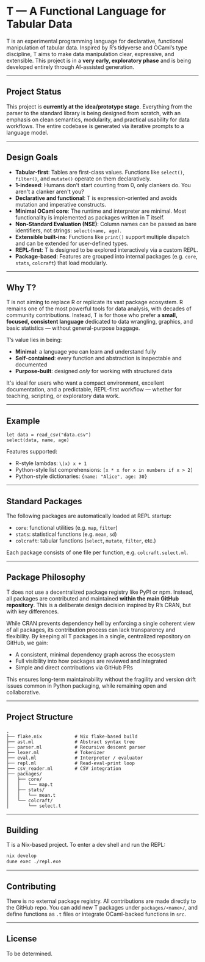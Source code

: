 # T — A Functional Language for Tabular Data

T is an experimental programming language for declarative, functional manipulation of tabular data. Inspired by R’s tidyverse and OCaml’s type discipline, T aims to make data manipulation clear, expressive, and extensible. This project is in a **very early, exploratory phase** and is being developed entirely through AI-assisted generation.

---

## Project Status

This project is **currently at the idea/prototype stage**. Everything from the parser to the standard library is being designed from scratch, with an emphasis on clean semantics, modularity, and practical usability for data workflows. The entire codebase is generated via iterative prompts to a language model.

---

## Design Goals

- **Tabular-first**: Tables are first-class values. Functions like `select()`, `filter()`, and `mutate()` operate on them declaratively.
- **1-indexed**: Humans don't start counting from 0, only clankers do. You aren't a clanker aren't you?
- **Declarative and functional**: T is expression-oriented and avoids mutation and imperative constructs.
- **Minimal OCaml core**: The runtime and interpreter are minimal. Most functionality is implemented as packages written in T itself.
- **Non-Standard Evaluation (NSE)**: Column names can be passed as bare identifiers, not strings: `select(name, age)`.
- **Extensible built-ins**: Functions like `print()` support multiple dispatch and can be extended for user-defined types.
- **REPL-first**: T is designed to be explored interactively via a custom REPL.
- **Package-based**: Features are grouped into internal packages (e.g. `core`, `stats`, `colcraft`) that load modularly.

---

## Why T?

T is not aiming to replace R or replicate its vast package ecosystem. R remains one of the most powerful tools for data analysis, with decades of community contributions. Instead, T is for those who prefer a **small, focused, consistent language** dedicated to data wrangling, graphics, and basic statistics — without general-purpose baggage.

T’s value lies in being:

- **Minimal**: a language you can learn and understand fully
- **Self-contained**: every function and abstraction is inspectable and documented
- **Purpose-built**: designed *only* for working with structured data

It's ideal for users who want a compact environment, excellent documentation, and a predictable, REPL-first workflow — whether for teaching, scripting, or exploratory data work.
 
---

## Example

```t
let data = read_csv("data.csv")
select(data, name, age)
```

Features supported:

- R-style lambdas: `\(x) x + 1`
- Python-style list comprehensions: `[x * x for x in numbers if x > 2]`
- Python-style dictionaries: `{name: "Alice", age: 30}`

---

## Standard Packages

The following packages are automatically loaded at REPL startup:

- `core`: functional utilities (e.g. `map`, `filter`)
- `stats`: statistical functions (e.g. `mean`, `sd`)
- `colcraft`: tabular functions (`select`, `mutate`, `filter`, etc.)

Each package consists of one file per function, e.g. `colcraft.select.ml`.

---

## Package Philosophy

T does not use a decentralized package registry like PyPI or npm. Instead, all packages are contributed and maintained **within the main GitHub repository**. This is a deliberate design decision inspired by R’s CRAN, but with key differences.

While CRAN prevents dependency hell by enforcing a single coherent view of all packages, its contribution process can lack transparency and flexibility. By keeping all T packages in a single, centralized repository on GitHub, we gain:

- A consistent, minimal dependency graph across the ecosystem
- Full visibility into how packages are reviewed and integrated
- Simple and direct contributions via GitHub PRs

This ensures long-term maintainability without the fragility and version drift issues common in Python packaging, while remaining open and collaborative.

---

## Project Structure

```
.
├── flake.nix            # Nix flake-based build
├── ast.ml               # Abstract syntax tree
├── parser.ml            # Recursive descent parser
├── lexer.ml             # Tokenizer
├── eval.ml              # Interpreter / evaluator
├── repl.ml              # Read-eval-print loop
├── csv_reader.ml        # CSV integration
├── packages/
│   ├── core/
│   │   └── map.t
│   ├── stats/
│   │   └── mean.t
│   └── colcraft/
│       └── select.t
```

---

## Building

T is a Nix-based project. To enter a dev shell and run the REPL:

```sh
nix develop
dune exec ./repl.exe
```

---

## Contributing

There is no external package registry. All contributions are made directly to the GitHub repo. You can add new T packages under `packages/<name>/`, and define functions as `.t` files or integrate OCaml-backed functions in `src`.

---

## License

To be determined.

